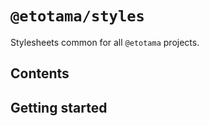 
# `@etotama/styles`

Stylesheets common for all `@etotama` projects.

## Contents

## Getting started
